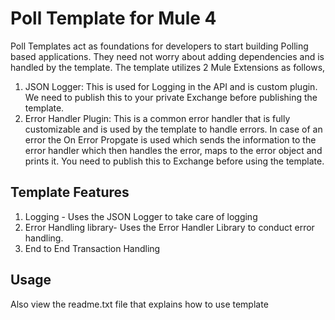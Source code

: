# Poll Template for Mule 4

Poll Templates act as foundations for developers to start building Polling based applications. They need not worry about adding dependencies and is handled by the template. The template utilizes 2 Mule Extensions as follows,

1. JSON Logger: This is used for Logging in the API and is custom plugin. We need to publish this to your private Exchange before publishing the template.
2. Error Handler Plugin: This is a common error handler that is fully customizable and is used by the template to handle errors. In case of an error the On Error Propgate is used which sends the information to the error handler which then handles the error, maps to the error object and prints it. You need to publish this to Exchange before using the template.

## Template Features

1. Logging - Uses the JSON Logger to take care of logging
2. Error Handling library- Uses the Error Handler Library to conduct error handling.
3. End to End Transaction Handling


## Usage

Also view the readme.txt file that explains how to use template
